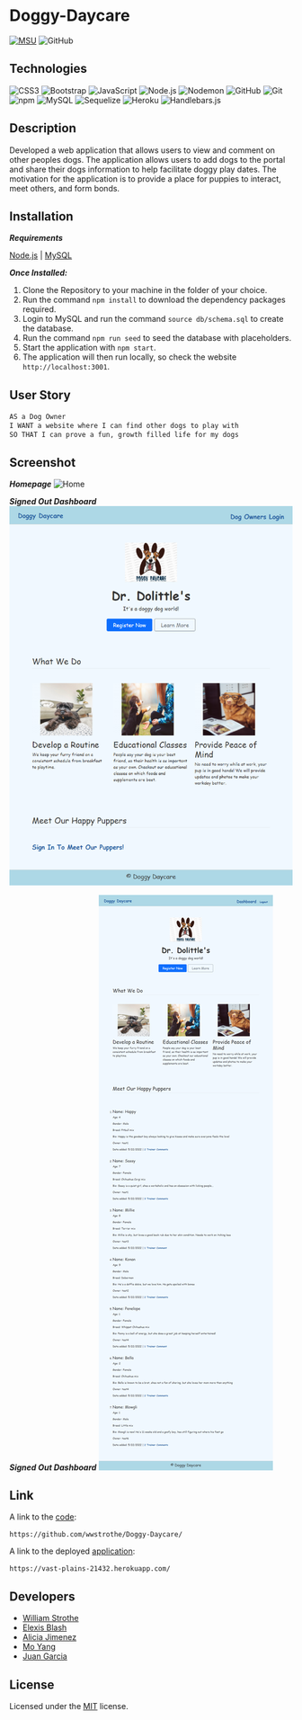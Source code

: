 # Doggy-Daycare
[![MSU](https://img.shields.io/badge/MSU-Coding%20Bootcamp-green/)](https://bootcamp.msu.edu/)
![GitHub](https://img.shields.io/github/license/E-Lexis/Doggy-Daycare)

## Technologies
![CSS3](https://img.shields.io/static/v1?style=for-the-badge&message=CSS3&color=1572B6&logo=CSS3&logoColor=FFFFFF&label=)
![Bootstrap](https://img.shields.io/static/v1?style=for-the-badge&message=Bootstrap&color=7952B3&logo=Bootstrap&logoColor=FFFFFF&label=)
![JavaScript](https://img.shields.io/static/v1?style=for-the-badge&message=JavaScript&color=222222&logo=JavaScript&logoColor=F7DF1E&label=)
![Node.js](https://img.shields.io/static/v1?style=for-the-badge&message=Node.js&color=339933&logo=Node.js&logoColor=FFFFFF&label=)
![Nodemon](https://img.shields.io/static/v1?style=for-the-badge&message=Nodemon&color=222222&logo=Nodemon&logoColor=76D04B&label=)
![GitHub](https://img.shields.io/static/v1?style=for-the-badge&message=GitHub&color=181717&logo=GitHub&logoColor=FFFFFF&label=)
![Git](https://img.shields.io/static/v1?style=for-the-badge&message=Git&color=F05032&logo=Git&logoColor=FFFFFF&label=)
![npm](https://img.shields.io/static/v1?style=for-the-badge&message=npm&color=CB3837&logo=npm&logoColor=FFFFFF&label=)
![MySQL](https://img.shields.io/static/v1?style=for-the-badge&message=MySQL&color=4479A1&logo=MySQL&logoColor=FFFFFF&label=)
![Sequelize](https://img.shields.io/static/v1?style=for-the-badge&message=Sequelize&color=222222&logo=Sequelize&logoColor=52B0E7&label=)
![Heroku](https://img.shields.io/static/v1?style=for-the-badge&message=Heroku&color=430098&logo=Heroku&logoColor=FFFFFF&label=)
![Handlebars.js](https://img.shields.io/static/v1?style=for-the-badge&message=Handlebars.js&color=000000&logo=Handlebars.js&logoColor=FFFFFF&label=)

## Description
Developed a web application that allows users to view and comment on other peoples dogs. The application allows users to add dogs to the portal and share their dogs information to help facilitate doggy play dates. The motivation for the application is to provide a place for puppies to interact, meet others, and form bonds.

## Installation
***Requirements***

[Node.js](https://nodejs.org/en/) | [MySQL](https://www.npmjs.com/package/mysql2)

***Once Installed:***
1. Clone the Repository to your machine in the folder of your choice.
2. Run the command ```npm install``` to download the dependency packages required.
3. Login to MySQL and run the command ```source db/schema.sql``` to create the database.
4. Run the command ```npm run seed``` to seed the database with placeholders.
5. Start the application with ```npm start```. 
6. The application will then run locally, so check the website ```http://localhost:3001```.

## User Story
```
AS a Dog Owner
I WANT a website where I can find other dogs to play with
SO THAT I can prove a fun, growth filled life for my dogs
```

## Screenshot
***Homepage***
![Home](./public/img/homePage.png)

***Signed Out Dashboard***
![Signed Out Dashboard](./public/img/dashboard-loggedout.png)

***Signed Out Dashboard***
![Signed Out Dashboard](./public/img/loggedin-dashboard.png)

## Link
A link to the [code](https://github.com/wwstrothe/Doggy-Daycare/):
```
https://github.com/wwstrothe/Doggy-Daycare/
```

A link to the deployed [application](https://vast-plains-21432.herokuapp.com/):
```
https://vast-plains-21432.herokuapp.com/
```

## Developers
-  [William Strothe](https://github.com/wwstrothe)
-  [Elexis Blash](https://github.com/E-Lexis)
-  [Alicia Jimenez](https://github.com/amjimenez)
-  [Mo Yang](https://github.com/moyangdev)
-  [Juan Garcia](https://github.com/jgarcia45)

## License
  Licensed under the [MIT](LICENSE) license.
